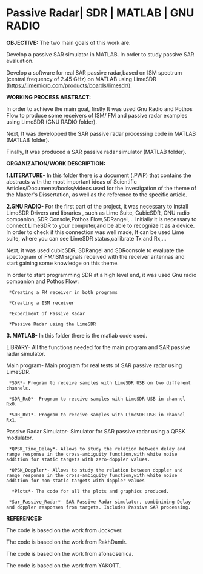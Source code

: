 # Passive Radar| SDR | MATLAB | GNU RADIO

**OBJECTIVE:**
 The two main goals of this work are:
 
  Develop a passive SAR simulator in MATLAB. In order to study passive SAR evaluation.
  
  Develop a software for real SAR passive radar,based on ISM spectrum (central frequency of 2.45 GHz) on MATLAB using LimeSDR (https://limemicro.com/products/boards/limesdr/).
 
**WORKING PROCESS ABSTRACT:**
 
In order to achieve the main goal, firstly It was used Gnu Radio and Pothos Flow to produce some receivers of ISM/ FM and passive radar examples using LimeSDR (GNU RADIO folder).

Next, It was developped the SAR passive radar processing code in MATLAB (MATLAB folder).

Finally, It was produced a SAR passive radar simulator (MATLAB folder).


**ORGANIZATION/WORK DESCRIPTION:** 

 **1.LITERATURE-** In this folder there is a document (.PWP) that contains the abstracts with the most important ideas of Scientific Articles/Documents/books/videos used for the investigation of the theme of the Master's Dissertation, as well as the reference to the specific article.

**2.GNU RADIO-** For the first part of the project, it was necessary to install LimeSDR Drivers and libraries , such as Lime Suite, CubicSDR, GNU radio companion, SDR Console,Pothos Flow,SDRangel,...
  Initially it is necessary to connect LimeSDR to your computer,and be able to recognize It as a device. In order to check if this connection was well made, It can be used Lime suite, where you can see LimeSDR status,callibrate Tx and Rx,...

Next, it was used cubicSDR, SDRangel and SDRconsole to evaluate the spectogram of FM/ISM signals received with the receiver antennas and start gaining some knowledge on this theme.

In order to start programming SDR at a high level end, it was used Gnu radio companion and Pothos Flow:

     *Creating a FM receiver in both programs
     
     *Creating a ISM receiver
     
     *Experiment of Passive Radar
     
     *Passive Radar using the LimeSDR

 **3. MATLAB-** In this folder there is the matlab code used.
 
  LIBRARY- All the functions needed for the main program and SAR passive radar simulator.
  
  Main program- Main program for real tests of SAR passive radar using LimeSDR.
  
     *SDR*- Program to receive samples with LimeSDR USB on two different channels.
   
     *SDR_Rx0*- Program to receive samples with LimeSDR USB in channel Rx0.
  
     *SDR_Rx1*- Program to receive samples with LimeSDR USB in channel Rx1.
   
  Passive Radar Simulator- Simulator for SAR passive radar using a QPSK modulator.
  
     *QPSK_Time_Delay*- Allows to study the relation between delay and range response in the cross-ambiguity function,with white noise addition for static targets with zero-doppler values.
     
     *QPSK_Doppler*- Allows to study the relation between doppler and range response in the cross-ambiguity function,with white noise addition for non-static targets with doppler values
     
      *Plots*- The code for all the plots and graphics produced.
     
     *Sar_Passive_Radar*- SAR Passive Radar simulator, combinining Delay and doppler responses from targets. Includes Passive SAR processing.

**REFERENCES:**

The code is based on the work from Jockover.

The code is based on the work from RakhDamir.

The code is based on the work from afonsosenica.

The code is based on the work from YAKOTT.
